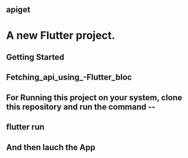 ## apiget

# A new Flutter project.

## Getting Started

## Fetching_api_using_-Flutter_bloc
## For Running this project on your system,  clone this  repository and run the command --
## flutter run
## And then lauch the App

